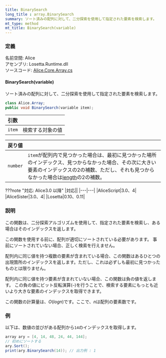 ```yaml
---
title: BinarySearch
long_title : array.BinarySearch
summary: ソート済みの配列に対して、二分探索を使用して指定された要素を検索します。
mt_type: method
mt_title: BinarySearch(variable)
---
```


### 定義
名前空間: Alice<br/>
アセンブリ: Losetta.Runtime.dll<br/>
ソースコード: [Alice.Core.Array.cs](https://github.com/WSOFT-Project/Losetta/blob/master/Losetta.Runtime/Core/Extension/Alice.Core.Array.cs)

#### BinarySearch(variable)

ソート済みの配列に対して、二分探索を使用して指定された要素を検索します。

```cs title="AliceScript"
class Alice.Array;
public void BinarySearch(variable item);
```

|引数| |
|-|-|
|`item`|検索する対象の値|

|戻り値| |
|-|-|
|`number`|`item`が配列内で見つかった場合は、最初に見つかった場所のインデックス、見つからなかった場合、その次に大きい要素のインデックスの2の補数、ただし、それも見つからなかった場合は[length](./length.md)の2の補数。|

???note "対応: Alice3.0 以降"
    |対応||
    |---|---|
    |AliceScript|3.0、4|
    |AliceSister|3.0、4|
    |Losetta|0.10、0.11|

### 説明

この関数は、二分探索アルゴリズムを使用して、指定された要素を検索し、ある場合はそのインデックスを返します。

この関数を使用する前に、配列が適切にソートされている必要があります。
事前にソートされていない場合、正しく検索を行えません。

配列内に同じ値を持つ複数の要素が含まれている場合、この関数はあるひとつの出現箇所のインデックスを返します。ただし、これは必ずしも最初に見つかったものとは限りません。

配列内に同じ値を持つ要素が含まれていない場合、この関数は負の値を返します。
この負の値にビット反転演算(`~`)を行うことで、検索する要素にもっとも近いより大きな要素のインデックスを取得できます。

この関数の計算量は、$O(log n)$です。ここで、$n$は配列の要素数です。

### 例
以下は、数値の並びがある配列から`14`のインデックスを取得します。

```cs title="AliceScript"
array ary = [4, 14, 48, 24, 44, 144];
// 初めにソートする
ary.Sort();
print(ary.BinarySearch(14)); // 出力例 : 1
```
